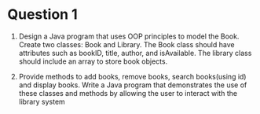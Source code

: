 # Question 1

1. Design a Java program that uses OOP principles to model the Book. Create two classes: Book and Library. 
The Book class should have attributes such as bookID, title, author, and isAvailable.
The library class should include an array to store book objects.

2. Provide methods to add books, remove books, search books(using id) and display books.
Write a Java program that demonstrates the use of these classes and 
methods by allowing the user to interact with the library system

